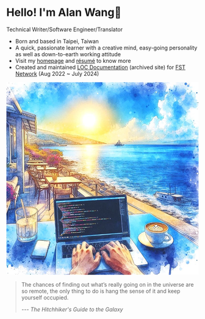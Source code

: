# Hello! I'm Alan Wang👋

Technical Writer/Software Engineer/Translator

- Born and based in Taipei, Taiwan
- A quick, passionate learner with a creative mind, easy-going personality as well as down-to-earth working attitude
- Visit my [homepage](https://alankrantas.github.io/) and [résumé](https://www.cakeresume.com/krantas) to know more
- Created and maintained [LOC Documentation](https://loc-documentation.vercel.app/) (archived site) for [FST Network](https://www.fst.network/) (Aug 2022 ~ July 2024)

![profile](profile.jpg)

> The chances of finding out what’s really going on in the universe are so remote, the only thing to do is hang the sense of it and keep yourself occupied.
> 
> --- _The Hitchhiker's Guide to the Galaxy_
